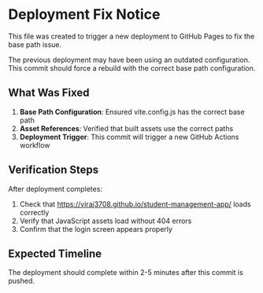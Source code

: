# Deployment Fix Notice

This file was created to trigger a new deployment to GitHub Pages to fix the base path issue.

The previous deployment may have been using an outdated configuration. This commit should force a rebuild with the correct base path configuration.

## What Was Fixed

1. **Base Path Configuration**: Ensured vite.config.js has the correct base path
2. **Asset References**: Verified that built assets use the correct paths
3. **Deployment Trigger**: This commit will trigger a new GitHub Actions workflow

## Verification Steps

After deployment completes:
1. Check that https://viraj3708.github.io/student-management-app/ loads correctly
2. Verify that JavaScript assets load without 404 errors
3. Confirm that the login screen appears properly

## Expected Timeline

The deployment should complete within 2-5 minutes after this commit is pushed.